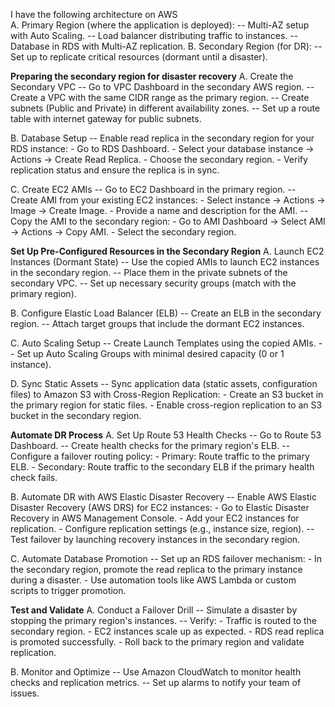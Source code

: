 I have the following architecture on AWS  
A. Primary Region (where the application is deployed):
  -- Multi-AZ setup with Auto Scaling.
  -- Load balancer distributing traffic to instances.
  -- Database in RDS with Multi-AZ replication.
B. Secondary Region (for DR):
  -- Set up to replicate critical resources (dormant until a disaster).

**Preparing the secondary region for disaster recovery**
A. Create the Secondary VPC
  -- Go to VPC Dashboard in the secondary AWS region.
  -- Create a VPC with the same CIDR range as the primary region.
  -- Create subnets (Public and Private) in different availability zones.
  -- Set up a route table with internet gateway for public subnets.

B. Database Setup
  -- Enable read replica in the secondary region for your RDS instance:
        - Go to RDS Dashboard.
        - Select your database instance → Actions → Create Read Replica.
        - Choose the secondary region.
        - Verify replication status and ensure the replica is in sync.

C. Create EC2 AMIs
  -- Go to EC2 Dashboard in the primary region.
  -- Create AMI from your existing EC2 instances:
        - Select instance → Actions → Image → Create Image.
        - Provide a name and description for the AMI.
  -- Copy the AMI to the secondary region:
        - Go to AMI Dashboard → Select AMI → Actions → Copy AMI.
        - Select the secondary region.

**Set Up Pre-Configured Resources in the Secondary Region**
A. Launch EC2 Instances (Dormant State)
  -- Use the copied AMIs to launch EC2 instances in the secondary region.
  -- Place them in the private subnets of the secondary VPC.
  -- Set up necessary security groups (match with the primary region).

B. Configure Elastic Load Balancer (ELB)
  -- Create an ELB in the secondary region.
  -- Attach target groups that include the dormant EC2 instances.

C. Auto Scaling Setup
  -- Create Launch Templates using the copied AMIs.
  -- Set up Auto Scaling Groups with minimal desired capacity (0 or 1 instance).

D. Sync Static Assets
  -- Sync application data (static assets, configuration files) to Amazon S3 with Cross-Region Replication:
        - Create an S3 bucket in the primary region for static files.
        - Enable cross-region replication to an S3 bucket in the secondary region.

**Automate DR Process**
A. Set Up Route 53 Health Checks
  -- Go to Route 53 Dashboard.
  -- Create health checks for the primary region's ELB.
  -- Configure a failover routing policy:
        - Primary: Route traffic to the primary ELB.
        - Secondary: Route traffic to the secondary ELB if the primary health check fails.

B. Automate DR with AWS Elastic Disaster Recovery
  -- Enable AWS Elastic Disaster Recovery (AWS DRS) for EC2 instances:
        - Go to Elastic Disaster Recovery in AWS Management Console.
        - Add your EC2 instances for replication.
        - Configure replication settings (e.g., instance size, region).
  -- Test failover by launching recovery instances in the secondary region.

C. Automate Database Promotion
  -- Set up an RDS failover mechanism:
        - In the secondary region, promote the read replica to the primary instance during a disaster.
        - Use automation tools like AWS Lambda or custom scripts to trigger promotion.

**Test and Validate**
A. Conduct a Failover Drill
  -- Simulate a disaster by stopping the primary region's instances.
  -- Verify:
        - Traffic is routed to the secondary region.
        - EC2 instances scale up as expected.
        - RDS read replica is promoted successfully.
        - Roll back to the primary region and validate replication.

B. Monitor and Optimize
  -- Use Amazon CloudWatch to monitor health checks and replication metrics.
  -- Set up alarms to notify your team of issues.

        
